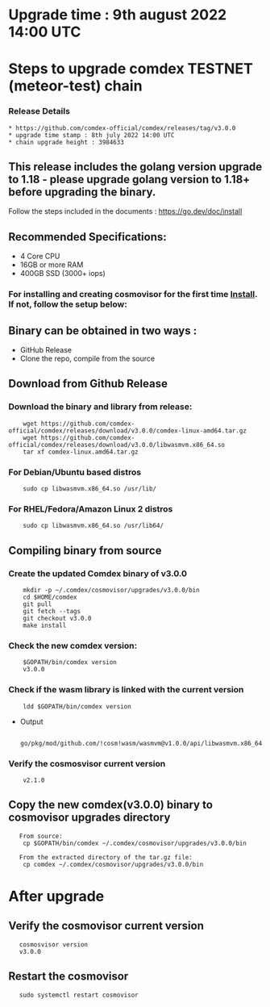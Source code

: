 # Upgrade time : 9th august 2022 14:00 UTC

# Steps to upgrade comdex TESTNET (meteor-test) chain

### Release Details
    * https://github.com/comdex-official/comdex/releases/tag/v3.0.0
    * upgrade time stamp : 8th july 2022 14:00 UTC
    * chain upgrade height : 3984633

## This release includes the golang version upgrade to 1.18 - please upgrade golang version to 1.18+ before upgrading the binary.

Follow the steps included in the documents : https://go.dev/doc/install

## Recommended Specifications:
   * 4 Core CPU
   * 16GB or more RAM
   * 400GB SSD (3000+ iops)

### For installing and creating cosmovisor for the first time [Install](https://github.com/comdex-official/networks/blob/main/testnet/cosmovisor-setup.md). If not, follow the setup below:

## Binary can be obtained in two ways :
   * GitHub Release 
   * Clone the repo, compile from the source

## Download from Github Release

### Download the binary and library from release:

```shell
    wget https://github.com/comdex-official/comdex/releases/download/v3.0.0/comdex-linux-amd64.tar.gz
    wget https://github.com/comdex-official/comdex/releases/download/v3.0.0/libwasmvm.x86_64.so
    tar xf comdex-linux.amd64.tar.gz
```

### For Debian/Ubuntu based distros
```shell
    sudo cp libwasmvm.x86_64.so /usr/lib/
```

### For RHEL/Fedora/Amazon Linux 2 distros
```shell
    sudo cp libwasmvm.x86_64.so /usr/lib64/
```

## Compiling binary from source

### Create the updated Comdex binary of v3.0.0

```shell
    mkdir -p ~/.comdex/cosmovisor/upgrades/v3.0.0/bin
    cd $HOME/comdex
    git pull
    git fetch --tags
    git checkout v3.0.0
    make install
```

### Check the new comdex version:

```shell
    $GOPATH/bin/comdex version
    v3.0.0
```

### Check if the wasm library is linked with the current version 

```shell
    ldd $GOPATH/bin/comdex version
```

 - Output
   ```shell
      go/pkg/mod/github.com/!cosm!wasm/wasmvm@v1.0.0/api/libwasmvm.x86_64.so
   ```
       

### Verify the cosmosvisor current version

```shell
    v2.1.0
```

## Copy the new comdex(v3.0.0) binary to cosmovisor upgrades directory

```shell 
   From source:
    cp $GOPATH/bin/comdex ~/.comdex/cosmovisor/upgrades/v3.0.0/bin
    
   From the extracted directory of the tar.gz file:
    cp comdex ~/.comdex/cosmovisor/upgrades/v3.0.0/bin
```

# After upgrade

## Verify the cosmovisor current version

```shell
   cosmosvisor version
   v3.0.0
```

## Restart the cosmovisor

```shell
   sudo systemctl restart cosmovisor
```
